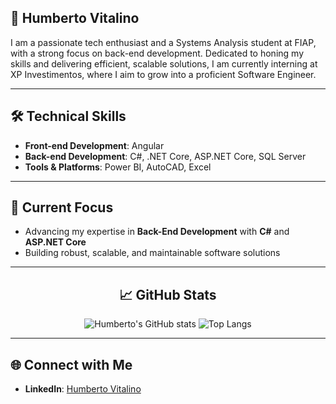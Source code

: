 ## 🌟 **Humberto Vitalino**

I am a passionate tech enthusiast and a Systems Analysis student at FIAP, with a strong focus on back-end development. Dedicated to honing my skills and delivering efficient, scalable solutions, I am currently interning at XP Investimentos, where I aim to grow into a proficient Software Engineer.

---

## 🛠️ **Technical Skills**

- **Front-end Development**: Angular
- **Back-end Development**: C#, .NET Core, ASP.NET Core, SQL Server
- **Tools & Platforms**: Power BI, AutoCAD, Excel

---

## 🔄 **Current Focus**

- Advancing my expertise in **Back-End Development** with **C#** and **ASP.NET Core**
- Building robust, scalable, and maintainable software solutions

---

<div align="center">

## 📈 **GitHub Stats**

![Humberto's GitHub stats](https://github-readme-stats.vercel.app/api?username=humbertovitalino&show_icons=true&theme=tokyonight&bg_color=000000&title_color=FF0000&icon_color=FF0000&text_color=FFFFFF)
![Top Langs](https://github-readme-stats.vercel.app/api/top-langs/?username=humbertovitalino&layout=compact&bg_color=000000&title_color=FF0000&text_color=FFFFFF)

</div>

---

## 🌐 **Connect with Me**

- **LinkedIn**: [Humberto Vitalino](https://www.linkedin.com/in/humbertovitalino/)